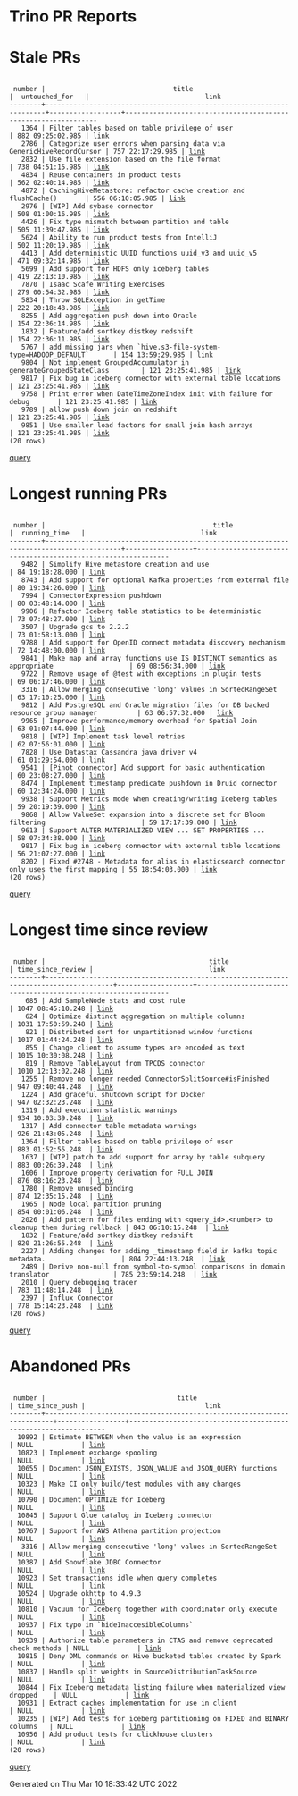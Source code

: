Trino PR Reports
=======

#  Stale PRs
<pre><code>
 number |                                title                                 |  untouched_for   |                             link                              
--------+----------------------------------------------------------------------+------------------+---------------------------------------------------------------
   1364 | Filter tables based on table privilege of user                       | 882 09:25:02.985 | <a href="https://github.com/trinodb/trino/pull/1364">link</a> 
   2786 | Categorize user errors when parsing data via GenericHiveRecordCursor | 757 22:17:29.985 | <a href="https://github.com/trinodb/trino/pull/2786">link</a> 
   2832 | Use file extension based on the file format                          | 738 04:51:15.985 | <a href="https://github.com/trinodb/trino/pull/2832">link</a> 
   4834 | Reuse containers in product tests                                    | 562 02:40:14.985 | <a href="https://github.com/trinodb/trino/pull/4834">link</a> 
   4872 | CachingHiveMetastore: refactor cache creation and flushCache()       | 556 06:10:05.985 | <a href="https://github.com/trinodb/trino/pull/4872">link</a> 
   2976 | [WIP] Add sybase connector                                           | 508 01:00:16.985 | <a href="https://github.com/trinodb/trino/pull/2976">link</a> 
   4426 | Fix type mismatch between partition and table                        | 505 11:39:47.985 | <a href="https://github.com/trinodb/trino/pull/4426">link</a> 
   5624 | Ability to run product tests from IntelliJ                           | 502 11:20:19.985 | <a href="https://github.com/trinodb/trino/pull/5624">link</a> 
   4413 | Add deterministic UUID functions uuid_v3 and uuid_v5                 | 471 09:32:14.985 | <a href="https://github.com/trinodb/trino/pull/4413">link</a> 
   5699 | Add support for HDFS only iceberg tables                             | 419 22:13:10.985 | <a href="https://github.com/trinodb/trino/pull/5699">link</a> 
   7870 | Isaac Scafe Writing Exercises                                        | 279 00:54:32.985 | <a href="https://github.com/trinodb/trino/pull/7870">link</a> 
   5834 | Throw SQLException in getTime                                        | 222 20:18:48.985 | <a href="https://github.com/trinodb/trino/pull/5834">link</a> 
   8255 | Add aggregation push down into Oracle                                | 154 22:36:14.985 | <a href="https://github.com/trinodb/trino/pull/8255">link</a> 
   1832 | Feature/add sortkey distkey redshift                                 | 154 22:36:11.985 | <a href="https://github.com/trinodb/trino/pull/1832">link</a> 
   5767 | add missing jars when `hive.s3-file-system-type=HADOOP_DEFAULT`      | 154 13:59:29.985 | <a href="https://github.com/trinodb/trino/pull/5767">link</a> 
   9804 | Not implement GroupedAccumulator in generateGroupedStateClass        | 121 23:25:41.985 | <a href="https://github.com/trinodb/trino/pull/9804">link</a> 
   9817 | Fix bug in iceberg connector with external table locations           | 121 23:25:41.985 | <a href="https://github.com/trinodb/trino/pull/9817">link</a> 
   9758 | Print error when DateTimeZoneIndex init with failure for debug       | 121 23:25:41.985 | <a href="https://github.com/trinodb/trino/pull/9758">link</a> 
   9789 | allow push down join on redshift                                     | 121 23:25:41.985 | <a href="https://github.com/trinodb/trino/pull/9789">link</a> 
   9851 | Use smaller load factors for small join hash arrays                  | 121 23:25:41.985 | <a href="https://github.com/trinodb/trino/pull/9851">link</a> 
(20 rows)
</code></pre>
[query](https://github.com/nineinchnick/trino-cicd/blob/fe6fa2aa2a46f90416b11d0a7dd41890ffb1f225/sql/pr/stale-prs.sql)

#  Longest running PRs
<pre><code>
 number |                                          title                                          |  running_time   |                             link                              
--------+-----------------------------------------------------------------------------------------+-----------------+---------------------------------------------------------------
   9482 | Simplify Hive metastore creation and use                                                | 84 19:18:28.000 | <a href="https://github.com/trinodb/trino/pull/9482">link</a> 
   8743 | Add support for optional Kafka properties from external file                            | 80 19:34:26.000 | <a href="https://github.com/trinodb/trino/pull/8743">link</a> 
   7994 | ConnectorExpression pushdown                                                            | 80 03:48:14.000 | <a href="https://github.com/trinodb/trino/pull/7994">link</a> 
   9906 | Refactor Iceberg table statistics to be deterministic                                   | 73 07:48:27.000 | <a href="https://github.com/trinodb/trino/pull/9906">link</a> 
   3507 | Upgrade gcs to 2.2.2                                                                    | 73 01:58:13.000 | <a href="https://github.com/trinodb/trino/pull/3507">link</a> 
   9788 | Add support for OpenID connect metadata discovery mechanism                             | 72 14:48:00.000 | <a href="https://github.com/trinodb/trino/pull/9788">link</a> 
   9841 | Make map and array functions use IS DISTINCT semantics as appropriate                   | 69 08:56:34.000 | <a href="https://github.com/trinodb/trino/pull/9841">link</a> 
   9722 | Remove usage of @test with exceptions in plugin tests                                   | 69 06:17:46.000 | <a href="https://github.com/trinodb/trino/pull/9722">link</a> 
   3316 | Allow merging consecutive 'long' values in SortedRangeSet                               | 63 17:10:25.000 | <a href="https://github.com/trinodb/trino/pull/3316">link</a> 
   9812 | Add PostgreSQL and Oracle migration files for DB backed resource group manager          | 63 06:57:32.000 | <a href="https://github.com/trinodb/trino/pull/9812">link</a> 
   9965 | Improve performance/memory overhead for Spatial Join                                    | 63 01:07:44.000 | <a href="https://github.com/trinodb/trino/pull/9965">link</a> 
   9818 | [WIP] Implement task level retries                                                      | 62 07:56:01.000 | <a href="https://github.com/trinodb/trino/pull/9818">link</a> 
   7828 | Use Datastax Cassandra java driver v4                                                   | 61 01:29:54.000 | <a href="https://github.com/trinodb/trino/pull/7828">link</a> 
   9541 | [Pinot connector] Add support for basic authentication                                  | 60 23:08:27.000 | <a href="https://github.com/trinodb/trino/pull/9541">link</a> 
   8474 | Implement timestamp predicate pushdown in Druid connector                               | 60 12:34:24.000 | <a href="https://github.com/trinodb/trino/pull/8474">link</a> 
   9938 | Support Metrics mode when creating/writing Iceberg tables                               | 59 20:19:39.000 | <a href="https://github.com/trinodb/trino/pull/9938">link</a> 
   9868 | Allow ValueSet expansion into a discrete set for Bloom filtering                        | 59 17:17:39.000 | <a href="https://github.com/trinodb/trino/pull/9868">link</a> 
   9613 | Support ALTER MATERIALIZED VIEW ... SET PROPERTIES ...                                  | 58 07:34:38.000 | <a href="https://github.com/trinodb/trino/pull/9613">link</a> 
   9817 | Fix bug in iceberg connector with external table locations                              | 56 21:07:27.000 | <a href="https://github.com/trinodb/trino/pull/9817">link</a> 
   8202 | Fixed #2748 - Metadata for alias in elasticsearch connector only uses the first mapping | 55 18:54:03.000 | <a href="https://github.com/trinodb/trino/pull/8202">link</a> 
(20 rows)
</code></pre>
[query](https://github.com/nineinchnick/trino-cicd/blob/fe6fa2aa2a46f90416b11d0a7dd41890ffb1f225/sql/pr/running-prs.sql)

#  Longest time since review
<pre><code>
 number |                                         title                                         | time_since_review |                             link                              
--------+---------------------------------------------------------------------------------------+-------------------+---------------------------------------------------------------
    685 | Add SampleNode stats and cost rule                                                    | 1047 08:45:10.248 | <a href="https://github.com/trinodb/trino/pull/685">link</a>  
    624 | Optimize distinct aggregation on multiple columns                                     | 1031 17:50:59.248 | <a href="https://github.com/trinodb/trino/pull/624">link</a>  
    821 | Distributed sort for unpartitioned window functions                                   | 1017 01:44:24.248 | <a href="https://github.com/trinodb/trino/pull/821">link</a>  
    855 | Change client to assume types are encoded as text                                     | 1015 10:30:08.248 | <a href="https://github.com/trinodb/trino/pull/855">link</a>  
    819 | Remove TableLayout from TPCDS connector                                               | 1010 12:13:02.248 | <a href="https://github.com/trinodb/trino/pull/819">link</a>  
   1255 | Remove no longer needed ConnectorSplitSource#isFinished                               | 947 09:40:44.248  | <a href="https://github.com/trinodb/trino/pull/1255">link</a> 
   1224 | Add graceful shutdown script for Docker                                               | 947 02:32:23.248  | <a href="https://github.com/trinodb/trino/pull/1224">link</a> 
   1319 | Add execution statistic warnings                                                      | 934 10:03:39.248  | <a href="https://github.com/trinodb/trino/pull/1319">link</a> 
   1317 | Add connector table metadata warnings                                                 | 926 21:43:05.248  | <a href="https://github.com/trinodb/trino/pull/1317">link</a> 
   1364 | Filter tables based on table privilege of user                                        | 883 01:52:55.248  | <a href="https://github.com/trinodb/trino/pull/1364">link</a> 
   1637 | [WIP] patch to add support for array by table subquery                                | 883 00:26:39.248  | <a href="https://github.com/trinodb/trino/pull/1637">link</a> 
   1606 | Improve property derivation for FULL JOIN                                             | 876 08:16:23.248  | <a href="https://github.com/trinodb/trino/pull/1606">link</a> 
   1780 | Remove unused binding                                                                 | 874 12:35:15.248  | <a href="https://github.com/trinodb/trino/pull/1780">link</a> 
   1965 | Node local partition pruning                                                          | 854 00:01:06.248  | <a href="https://github.com/trinodb/trino/pull/1965">link</a> 
   2026 | Add pattern for files ending with &lt;query_id&gt;.&lt;number&gt; to cleanup them during rollback | 843 06:10:15.248  | <a href="https://github.com/trinodb/trino/pull/2026">link</a> 
   1832 | Feature/add sortkey distkey redshift                                                  | 820 21:26:55.248  | <a href="https://github.com/trinodb/trino/pull/1832">link</a> 
   2227 | Adding changes for adding _timestamp field in kafka topic metadata.                   | 804 22:44:13.248  | <a href="https://github.com/trinodb/trino/pull/2227">link</a> 
   2489 | Derive non-null from symbol-to-symbol comparisons in domain translator                | 785 23:59:14.248  | <a href="https://github.com/trinodb/trino/pull/2489">link</a> 
   2010 | Query debugging tracer                                                                | 783 11:48:14.248  | <a href="https://github.com/trinodb/trino/pull/2010">link</a> 
   2397 | Influx Connector                                                                      | 778 15:14:23.248  | <a href="https://github.com/trinodb/trino/pull/2397">link</a> 
(20 rows)
</code></pre>
[query](https://github.com/nineinchnick/trino-cicd/blob/fe6fa2aa2a46f90416b11d0a7dd41890ffb1f225/sql/pr/awaiting-review.sql)

#  Abandoned PRs
<pre><code>
 number |                                 title                                  | time_since_push |                              link                              
--------+------------------------------------------------------------------------+-----------------+----------------------------------------------------------------
  10892 | Estimate BETWEEN when the value is an expression                       | NULL            | <a href="https://github.com/trinodb/trino/pull/10892">link</a> 
  10823 | Implement exchange spooling                                            | NULL            | <a href="https://github.com/trinodb/trino/pull/10823">link</a> 
  10655 | Document JSON_EXISTS, JSON_VALUE and JSON_QUERY functions              | NULL            | <a href="https://github.com/trinodb/trino/pull/10655">link</a> 
  10323 | Make CI only build/test modules with any changes                       | NULL            | <a href="https://github.com/trinodb/trino/pull/10323">link</a> 
  10790 | Document OPTIMIZE for Iceberg                                          | NULL            | <a href="https://github.com/trinodb/trino/pull/10790">link</a> 
  10845 | Support Glue catalog in Iceberg connector                              | NULL            | <a href="https://github.com/trinodb/trino/pull/10845">link</a> 
  10767 | Support for AWS Athena partition projection                            | NULL            | <a href="https://github.com/trinodb/trino/pull/10767">link</a> 
   3316 | Allow merging consecutive 'long' values in SortedRangeSet              | NULL            | <a href="https://github.com/trinodb/trino/pull/3316">link</a>  
  10387 | Add Snowflake JDBC Connector                                           | NULL            | <a href="https://github.com/trinodb/trino/pull/10387">link</a> 
  10923 | Set transactions idle when query completes                             | NULL            | <a href="https://github.com/trinodb/trino/pull/10923">link</a> 
  10524 | Upgrade okhttp to 4.9.3                                                | NULL            | <a href="https://github.com/trinodb/trino/pull/10524">link</a> 
  10810 | Vacuum for Iceberg together with coordinator only execute              | NULL            | <a href="https://github.com/trinodb/trino/pull/10810">link</a> 
  10937 | Fix typo in `hideInaccesibleColumns`                                   | NULL            | <a href="https://github.com/trinodb/trino/pull/10937">link</a> 
  10939 | Authorize table parameters in CTAS and remove deprecated check methods | NULL            | <a href="https://github.com/trinodb/trino/pull/10939">link</a> 
  10815 | Deny DML commands on Hive bucketed tables created by Spark             | NULL            | <a href="https://github.com/trinodb/trino/pull/10815">link</a> 
  10837 | Handle split weights in SourceDistributionTaskSource                   | NULL            | <a href="https://github.com/trinodb/trino/pull/10837">link</a> 
  10844 | Fix Iceberg metadata listing failure when materialized view dropped    | NULL            | <a href="https://github.com/trinodb/trino/pull/10844">link</a> 
  10931 | Extract caches implementation for use in client                        | NULL            | <a href="https://github.com/trinodb/trino/pull/10931">link</a> 
  10235 | [WIP] Add tests for iceberg partitioning on FIXED and BINARY columns   | NULL            | <a href="https://github.com/trinodb/trino/pull/10235">link</a> 
  10956 | Add product tests for clickhouse clusters                              | NULL            | <a href="https://github.com/trinodb/trino/pull/10956">link</a> 
(20 rows)
</code></pre>
[query](https://github.com/nineinchnick/trino-cicd/blob/fe6fa2aa2a46f90416b11d0a7dd41890ffb1f225/sql/pr/abandoned-prs.sql)

Generated on Thu Mar 10 18:33:42 UTC 2022

